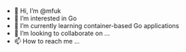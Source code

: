 - 👋 Hi, I’m @mfuk
- 👀 I’m interested in Go
- 🌱 I’m currently learning container-based Go applications
- 💞️ I’m looking to collaborate on ...
- 📫 How to reach me ...

<!---
mfuk/mfuk is a ✨ special ✨ repository because its `README.md` (this file) appears on your GitHub profile.
You can click the Preview link to take a look at your changes.
--->
